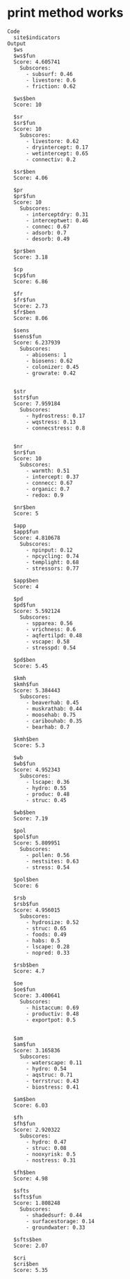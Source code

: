 # print method works

    Code
      site$indicators
    Output
      $ws
      $ws$fun
      Score: 4.605741 
        Subscores: 
          - subsurf: 0.46
          - livestore: 0.6
          - friction: 0.62
      
      $ws$ben
      Score: 10
      
      $sr
      $sr$fun
      Score: 10 
        Subscores: 
          - livestore: 0.62
          - dryintercept: 0.17
          - wetintercept: 0.65
          - connectiv: 0.2
      
      $sr$ben
      Score: 4.06
      
      $pr
      $pr$fun
      Score: 10 
        Subscores: 
          - interceptdry: 0.31
          - interceptwet: 0.46
          - connec: 0.67
          - adsorb: 0.7
          - desorb: 0.49
      
      $pr$ben
      Score: 3.18
      
      $cp
      $cp$fun
      Score: 6.86
      
      $fr
      $fr$fun
      Score: 2.73
      $fr$ben
      Score: 8.06
      
      $sens
      $sens$fun
      Score: 6.237939 
        Subscores: 
          - abiosens: 1
          - biosens: 0.62
          - colonizer: 0.45
          - growrate: 0.42
      
      
      $str
      $str$fun
      Score: 7.959184 
        Subscores: 
          - hydrostress: 0.17
          - wqstress: 0.13
          - connecstress: 0.8
      
      
      $nr
      $nr$fun
      Score: 10 
        Subscores: 
          - warmth: 0.51
          - intercept: 0.37
          - connecc: 0.67
          - organic: 0.7
          - redox: 0.9
      
      $nr$ben
      Score: 5
      
      $app
      $app$fun
      Score: 4.810678 
        Subscores: 
          - npinput: 0.12
          - npcycling: 0.74
          - templight: 0.68
          - stressors: 0.77
      
      $app$ben
      Score: 4
      
      $pd
      $pd$fun
      Score: 5.592124 
        Subscores: 
          - spparea: 0.56
          - vrichness: 0.6
          - aqfertilpd: 0.48
          - vscape: 0.58
          - stresspd: 0.54
      
      $pd$ben
      Score: 5.45
      
      $kmh
      $kmh$fun
      Score: 5.384443 
        Subscores: 
          - beaverhab: 0.45
          - muskrathab: 0.44
          - moosehab: 0.75
          - caribouhab: 0.35
          - bearhab: 0.7
      
      $kmh$ben
      Score: 5.3
      
      $wb
      $wb$fun
      Score: 4.952343 
        Subscores: 
          - lscape: 0.36
          - hydro: 0.55
          - produc: 0.48
          - struc: 0.45
      
      $wb$ben
      Score: 7.19
      
      $pol
      $pol$fun
      Score: 5.809951 
        Subscores: 
          - pollen: 0.56
          - nestsites: 0.63
          - stress: 0.54
      
      $pol$ben
      Score: 6
      
      $rsb
      $rsb$fun
      Score: 4.956015 
        Subscores: 
          - hydrosize: 0.52
          - struc: 0.65
          - foods: 0.49
          - habs: 0.5
          - lscape: 0.28
          - nopred: 0.33
      
      $rsb$ben
      Score: 4.7
      
      $oe
      $oe$fun
      Score: 3.400641 
        Subscores: 
          - histaccum: 0.69
          - productiv: 0.48
          - exportpot: 0.5
      
      
      $am
      $am$fun
      Score: 3.165836 
        Subscores: 
          - waterscape: 0.11
          - hydro: 0.54
          - aqstruc: 0.71
          - terrstruc: 0.43
          - biostress: 0.41
      
      $am$ben
      Score: 6.03
      
      $fh
      $fh$fun
      Score: 2.920322 
        Subscores: 
          - hydro: 0.47
          - struc: 0.08
          - nooxyrisk: 0.5
          - nostress: 0.31
      
      $fh$ben
      Score: 4.98
      
      $sfts
      $sfts$fun
      Score: 1.808248 
        Subscores: 
          - shadedsurf: 0.44
          - surfacestorage: 0.14
          - groundwater: 0.33
      
      $sfts$ben
      Score: 2.07
      
      $cri
      $cri$ben
      Score: 5.35
      

